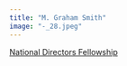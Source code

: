```yaml
---
title: "M. Graham Smith"
image: "-_28.jpeg"
---
```


[National Directors Fellowship](/programs/national-directors-fellowship)